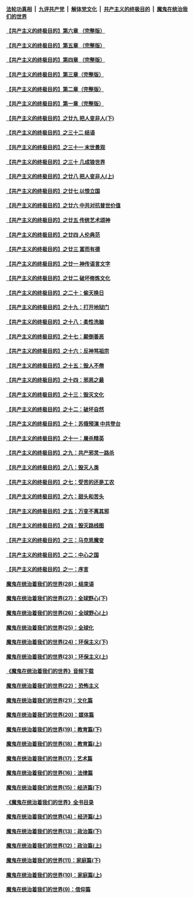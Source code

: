 ####  [法轮功真相](../../../../basic/blob/master/README.md?t=04300601) &nbsp;|&nbsp; [九评共产党](../../../../9ping.md/blob/master/README.md?t=04300601) &nbsp;|&nbsp; [解体党文化](../../../../jtdwh.md/blob/master/README.md?t=04300601)  &nbsp;|&nbsp; [共产主义的终极目的](../../../../gczydzjmd.md/blob/master/README.md?t=04300601) &nbsp;|&nbsp; [魔鬼在统治我们的世界](../../../../mgztzwmdsj.md/blob/master/README.md?t=04300601) 

#### [【共产主义的终极目的】第六章 （完整版）](../pages/nsc422/n11428913.md?t=04300601) 

#### [【共产主义的终极目的】第五章 （完整版）](../pages/nsc422/n11428912.md?t=04300601) 

#### [【共产主义的终极目的】第四章 （完整版）](../pages/nsc422/n11428907.md?t=04300601) 

#### [【共产主义的终极目的】第三章（完整版）](../pages/nsc422/n11428848.md?t=04300601) 

#### [【共产主义的终极目的】第二章（完整版）](../pages/nsc422/n11428831.md?t=04300601) 

#### [【共产主义的终极目的】第一章（完整版）](../pages/nsc422/n11417651.md?t=04300601) 

#### [【共产主义的终极目的】之廿九 把人变非人(下)](../pages/nsc422/n11344140.md?t=04300601) 

#### [【共产主义的终极目的】之三十二 结语](../pages/nsc422/n11360535.md?t=04300601) 

#### [【共产主义的终极目的】之三十一 末世景观](../pages/nsc422/n11351129.md?t=04300601) 

#### [【共产主义的终极目的】之三十 几成狼世界](../pages/nsc422/n11348280.md?t=04300601) 

#### [【共产主义的终极目的】之廿八 把人变非人(上)](../pages/nsc422/n11340492.md?t=04300601) 

#### [【共产主义的终极目的】之廿七 以恨立国](../pages/nsc422/n11336944.md?t=04300601) 

#### [【共产主义的终极目的】之廿六 中共对抗普世价值](../pages/nsc422/n11324785.md?t=04300601) 

#### [【共产主义的终极目的】之廿五 传统艺术颂神](../pages/nsc422/n11296396.md?t=04300601) 

#### [【共产主义的终极目的】之廿四 人伦典范](../pages/nsc422/n11296397.md?t=04300601) 

#### [【共产主义的终极目的】之廿三 富而有德](../pages/nsc422/n11283598.md?t=04300601) 

#### [【共产主义的终极目的】之廿一 神传语言文字](../pages/nsc422/n11263265.md?t=04300601) 

#### [【共产主义的终极目的】之廿二 破坏修炼文化](../pages/nsc422/n11245728.md?t=04300601) 

#### [【共产主义的终极目的】之二十：偷天换日](../pages/nsc422/n11238846.md?t=04300601) 

#### [【共产主义的终极目的】之十九：打开地狱门](../pages/nsc422/n11206376.md?t=04300601) 

#### [【共产主义的终极目的】之十八：柔性洗脑](../pages/nsc422/n11199994.md?t=04300601) 

#### [【共产主义的终极目的】之十七：颠倒善恶](../pages/nsc422/n11179782.md?t=04300601) 

#### [【共产主义的终极目的】之十六：反神骂祖宗](../pages/nsc422/n11166798.md?t=04300601) 

#### [【共产主义的终极目的】之十五：毁人不倦](../pages/nsc422/n11166792.md?t=04300601) 

#### [【共产主义的终极目的】之十四：邪恶之最](../pages/nsc422/n11150249.md?t=04300601) 

#### [【共产主义的终极目的】之十三：毁灭文化](../pages/nsc422/n11135227.md?t=04300601) 

#### [【共产主义的终极目的】之十二：破坏自然](../pages/nsc422/n11135214.md?t=04300601) 

#### [【共产主义的终极目的】之十：苏俄预演 中共登台](../pages/nsc422/n11118424.md?t=04300601) 

#### [【共产主义的终极目的】之十一：屠杀精英](../pages/nsc422/n11118442.md?t=04300601) 

#### [【共产主义的终极目的】之九：共产邪灵一路杀](../pages/nsc422/n11114139.md?t=04300601) 

#### [【共产主义的终极目的】之八：毁灭人类](../pages/nsc422/n11108503.md?t=04300601) 

#### [【共产主义的终极目的】之七：受苦的还是工农](../pages/nsc422/n11101809.md?t=04300601) 

#### [【共产主义的终极目的】之六：甜头和苦头](../pages/nsc422/n11096971.md?t=04300601) 

#### [【共产主义的终极目的】之五：万变不离其邪](../pages/nsc422/n11091285.md?t=04300601) 

#### [【共产主义的终极目的】之四：毁灭路线图](../pages/nsc422/n11086284.md?t=04300601) 

#### [【共产主义的终极目的】之三：马克思魔变](../pages/nsc422/n11061941.md?t=04300601) 

#### [【共产主义的终极目的】之二：中心之国](../pages/nsc422/n11047728.md?t=04300601) 

#### [【共产主义的终极目的】之一：序言](../pages/nsc422/n11086077.md?t=04300601) 

#### [魔鬼在统治着我们的世界(28)：结束语](../pages/nsc422/n10936246.md?t=04300601) 

#### [魔鬼在统治着我们的世界(27)：全球野心(下)](../pages/nsc422/n10928319.md?t=04300601) 

#### [魔鬼在统治着我们的世界(26)：全球野心(上)](../pages/nsc422/n10900318.md?t=04300601) 

#### [魔鬼在统治着我们的世界(25)：全球化](../pages/nsc422/n10788205.md?t=04300601) 

#### [魔鬼在统治着我们的世界(24)：环保主义(下)](../pages/nsc422/n10695307.md?t=04300601) 

#### [魔鬼在统治着我们的世界(23)：环保主义(上)](../pages/nsc422/n10688613.md?t=04300601) 

#### [《魔鬼在统治着我们的世界》音频下载](../pages/nsc422/n10635553.md?t=04300601) 

#### [魔鬼在统治着我们的世界(22)：恐怖主义](../pages/nsc422/n10614727.md?t=04300601) 

#### [魔鬼在统治着我们的世界(21)：文化篇](../pages/nsc422/n10597706.md?t=04300601) 

#### [魔鬼在统治着我们的世界(20)：媒体篇](../pages/nsc422/n10586579.md?t=04300601) 

#### [魔鬼在统治着我们的世界(19)：教育篇(下)](../pages/nsc422/n10564808.md?t=04300601) 

#### [魔鬼在统治着我们的世界(18)：教育篇(上)](../pages/nsc422/n10526970.md?t=04300601) 

#### [魔鬼在统治着我们的世界(17)：艺术篇](../pages/nsc422/n10499093.md?t=04300601) 

#### [魔鬼在统治着我们的世界(16)：法律篇](../pages/nsc422/n10485969.md?t=04300601) 

#### [魔鬼在统治着我们的世界(15)：经济篇(下)](../pages/nsc422/n10469975.md?t=04300601) 

#### [《魔鬼在统治着我们的世界》全书目录](../pages/nsc422/n10464261.md?t=04300601) 

#### [魔鬼在统治着我们的世界(14)：经济篇(上)](../pages/nsc422/n10457370.md?t=04300601) 

#### [魔鬼在统治着我们的世界(13)：政治篇(下)](../pages/nsc422/n10448270.md?t=04300601) 

#### [魔鬼在统治着我们的世界(12)：政治篇(上)](../pages/nsc422/n10444576.md?t=04300601) 

#### [魔鬼在统治着我们的世界(11)：家庭篇(下)](../pages/nsc422/n10440961.md?t=04300601) 

#### [魔鬼在统治着我们的世界(10)：家庭篇(上)](../pages/nsc422/n10435448.md?t=04300601) 

#### [魔鬼在统治着我们的世界(9)：信仰篇](../pages/nsc422/n10432159.md?t=04300601) 

